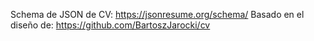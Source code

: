 Schema de JSON de CV:
https://jsonresume.org/schema/
Basado en el diseño de:
https://github.com/BartoszJarocki/cv